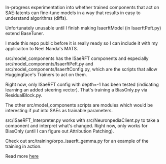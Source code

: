 In-progress experimentation into whether trained components that act on SAE-latents can fine-tune models in a way that results in easy to understand algorithms (diffs).

Unfortunately unusable until I finish making IsaerftModel (in IsaerftPeft.py) extend BaseTuner.  

I made this repo public before it is really ready so I can include it with my applicaiton to Neel Nanda's MATS.


src/model_components has the ISaeRFT components and especially src/model_components/IsaerftPeft.py and src/model_components/IsaerftConfig.py, which are the scripts that allow Huggingface's Trainers to act on them. 

Right now, only ISaeRFT config with depth=-1 has been tested (indicating learning an added steering vector). That's training a BiasOnly.py via ResidualBlock.py.

The other src/model_components scripts are modules which would be interesting if put into SAEs as trainable parameters.

src/ISaeRFT_Interpreter.py works with src/NeuronpediaClient.py to take a component and interpret what's changed. Right now, only works for BiasOnly (until I can figure out Attribution Patching).

Check out src/training/orpo_isaerft_gemma.py for an example of the training in action.

Read more [here](https://docs.google.com/document/d/1uttDTD16hWF8UriLnMjVOkA-8Lu8-QaAey7560gEVYI/edit?tab=t.0#heading=h.emb46dpogmp)
